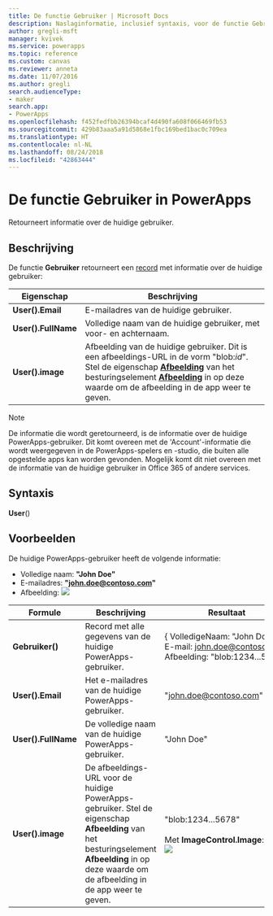 ```yaml
---
title: De functie Gebruiker | Microsoft Docs
description: Naslaginformatie, inclusief syntaxis, voor de functie Gebruiker in PowerApps
author: gregli-msft
manager: kvivek
ms.service: powerapps
ms.topic: reference
ms.custom: canvas
ms.reviewer: anneta
ms.date: 11/07/2016
ms.author: gregli
search.audienceType:
- maker
search.app:
- PowerApps
ms.openlocfilehash: f452fedfbb26394bcaf4d490fa608f066469fb53
ms.sourcegitcommit: 429b83aaa5a91d5868e1fbc169bed1bac0c709ea
ms.translationtype: HT
ms.contentlocale: nl-NL
ms.lasthandoff: 08/24/2018
ms.locfileid: "42863444"
---
```

# <a name="user-function-in-powerapps"></a>De functie Gebruiker in PowerApps
Retourneert informatie over de huidige gebruiker.

## <a name="description"></a>Beschrijving
De functie **Gebruiker** retourneert een [record](../working-with-tables.md#records) met informatie over de huidige gebruiker:

| Eigenschap | Beschrijving |
| --- | --- |
| **User().Email** |E-mailadres van de huidige gebruiker. |
| **User().FullName** |Volledige naam van de huidige gebruiker, met voor- en achternaam. |
| **User().image** |Afbeelding van de huidige gebruiker. Dit is een afbeeldings-URL in de vorm "blob:*id*". Stel de eigenschap **[Afbeelding](../controls/properties-visual.md)** van het besturingselement **[Afbeelding](../controls/control-image.md)** in op deze waarde om de afbeelding in de app weer te geven. |

> [!NOTE]
> De informatie die wordt geretourneerd, is de informatie over de huidige PowerApps-gebruiker.  Dit komt overeen met de 'Account'-informatie die wordt weergegeven in de PowerApps-spelers en -studio, die buiten alle opgestelde apps kan worden gevonden.  Mogelijk komt dit niet overeen met de informatie van de huidige gebruiker in Office 365 of andere services.

## <a name="syntax"></a>Syntaxis
**User**()

## <a name="examples"></a>Voorbeelden
De huidige PowerApps-gebruiker heeft de volgende informatie:

* Volledige naam: **"John Doe"**
* E-mailadres: **"john.doe@contoso.com"**
* Afbeelding: ![](media/function-user/john-doe-picture.png) 

|       Formule       |                                                                    Beschrijving                                                                    |                                                 Resultaat                                                  |
|---------------------|---------------------------------------------------------------------------------------------------------------------------------------------------|---------------------------------------------------------------------------------------------------------|
|     **Gebruiker()**      |                                             Record met alle gegevens van de huidige PowerApps-gebruiker.                                             |    { VolledigeNaam:&nbsp;"John Doe", E-mail:&nbsp;john.doe@contoso.com Afbeelding:&nbsp;"blob:1234...5678"}    |
|  **User().Email**   |                                                 Het e-mailadres van de huidige PowerApps-gebruiker.                                                  |                                         "john.doe@contoso.com"                                          |
| **User().FullName** |                                                   De volledige naam van de huidige PowerApps-gebruiker.                                                    |                                               "John Doe"                                                |
|  **User().image**   | De afbeeldings-URL voor de huidige PowerApps-gebruiker.  Stel de eigenschap **Afbeelding** van het besturingselement **Afbeelding** in op deze waarde om de afbeelding in de app weer te geven. | "blob:1234...5678"<br><br>Met **ImageControl.Image**:<br>![](media/function-user/john-doe-picture.png) |

